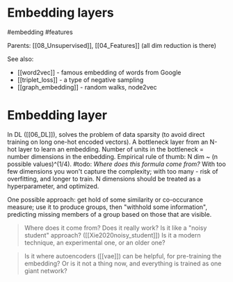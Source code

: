 # Embedding layers

#embedding #features

Parents: [[08_Unsupervised]], [[04_Features]] (all dim reduction is there)

See also:
* [[word2vec]] - famous embedding of words from Google
* [[triplet_loss]] - a type of negative sampling
* [[graph_embedding]] - random walks, node2vec

# Embedding layer

In DL ([[06_DL]]), solves the problem of data sparsity (to avoid direct training on long one-hot encoded vectors). A bottleneck layer from an N-hot layer to learn an embedding. Number of units in the bottleneck = number dimensions in the enbedding. Empirical rule of thumb: N dim ~ (n possible values)^(1/4). #todo:  _Where does this formula come from?_ With too few dimensions you won't capture the complexity; with too many - risk of overfitting, and longer to train. N dimensions should be treated as a hyperparameter, and optimized.

One possible approach: get hold of some similarity or co-occurance measure; use it to produce groups, then "withhold some information", predicting missing members of a group based on those that are visible.
> Where does it come from? Does it really work? Is it like a "noisy student" approach? ([[Xie2020noisy_student]]) Is it a modern technique, an experimental one, or an older one?

> Is it where autoencoders ([[vae]]) can be helpful, for pre-training the embedding? Or is it not a thing now, and everything is trained as one giant network?